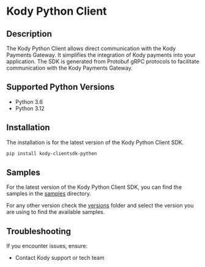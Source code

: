 # Kody Python Client

## Description

The Kody Python Client allows direct communication with the Kody Payments Gateway. It simplifies the integration of Kody payments into your application.
The SDK is generated from Protobuf gRPC protocols to facilitate communication with the Kody Payments Gateway.

## Supported Python Versions
- Python 3.6
- Python 3.12

## Installation

The installation is for the latest version of the Kody Python Client SDK.

```bash 
pip install kody-clientsdk-python
```


## Samples

For the latest version of the Kody Python Client SDK, you can find the samples in the [samples](https://github.com/KodyPay/kody-clientsdk-python/tree/main/versions/3_12/samples) directory.

For any other version check the [versions](https://github.com/KodyPay/kody-clientsdk-python/tree/main/versions) folder and select the version you are using to find the available samples.

## Troubleshooting

If you encounter issues, ensure:

- Contact Kody support or tech team